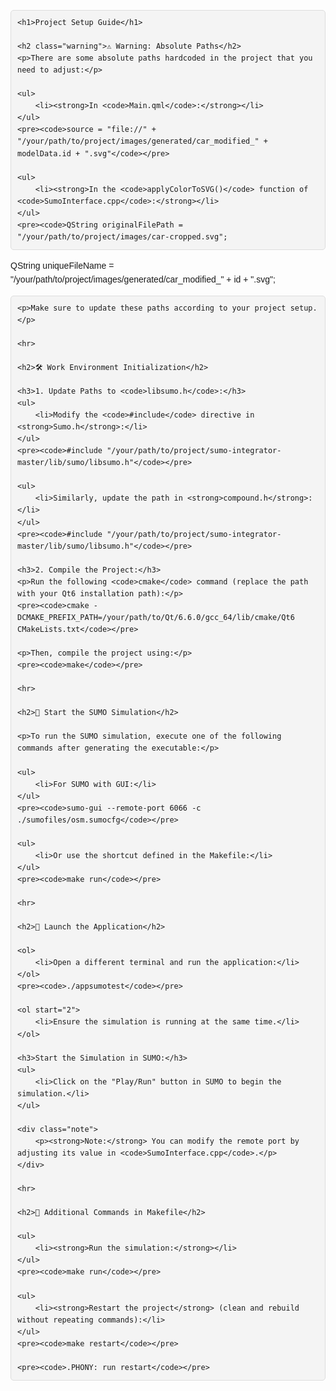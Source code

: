 <!DOCTYPE html>
<html lang="en">
<head>
    <meta charset="UTF-8">
    <meta name="viewport" content="width=device-width, initial-scale=1.0">
    <title>Project Setup Guide</title>
    <style>
        body {
            font-family: Arial, sans-serif;
            line-height: 1.6;
        }
        h1, h2 {
            color: #2C3E50;
        }
        pre {
            background-color: #f4f4f4;
            padding: 10px;
            border-radius: 5px;
            border: 1px solid #ddd;
            overflow-x: auto;
        }
        .warning {
            color: #e74c3c;
        }
        .tip {
            color: #3498db;
        }
        .note {
            background-color: #f9edbe;
            border-left: 6px solid #ffeb3b;
            padding: 10px;
            margin: 10px 0;
            border-radius: 5px;
        }
    </style>
</head>
<body>

    <h1>Project Setup Guide</h1>

    <h2 class="warning">⚠️ Warning: Absolute Paths</h2>
    <p>There are some absolute paths hardcoded in the project that you need to adjust:</p>
    
    <ul>
        <li><strong>In <code>Main.qml</code>:</strong></li>
    </ul>
    <pre><code>source = "file://" + "/your/path/to/project/images/generated/car_modified_" + modelData.id + ".svg"</code></pre>

    <ul>
        <li><strong>In the <code>applyColorToSVG()</code> function of <code>SumoInterface.cpp</code>:</strong></li>
    </ul>
    <pre><code>QString originalFilePath = "/your/path/to/project/images/car-cropped.svg";
QString uniqueFileName = "/your/path/to/project/images/generated/car_modified_" + id + ".svg";</code></pre>

    <p>Make sure to update these paths according to your project setup.</p>

    <hr>

    <h2>🛠️ Work Environment Initialization</h2>

    <h3>1. Update Paths to <code>libsumo.h</code>:</h3>
    <ul>
        <li>Modify the <code>#include</code> directive in <strong>Sumo.h</strong>:</li>
    </ul>
    <pre><code>#include "/your/path/to/project/sumo-integrator-master/lib/sumo/libsumo.h"</code></pre>

    <ul>
        <li>Similarly, update the path in <strong>compound.h</strong>:</li>
    </ul>
    <pre><code>#include "/your/path/to/project/sumo-integrator-master/lib/sumo/libsumo.h"</code></pre>

    <h3>2. Compile the Project:</h3>
    <p>Run the following <code>cmake</code> command (replace the path with your Qt6 installation path):</p>
    <pre><code>cmake -DCMAKE_PREFIX_PATH=/your/path/to/Qt/6.6.0/gcc_64/lib/cmake/Qt6 CMakeLists.txt</code></pre>

    <p>Then, compile the project using:</p>
    <pre><code>make</code></pre>

    <hr>

    <h2>🚗 Start the SUMO Simulation</h2>

    <p>To run the SUMO simulation, execute one of the following commands after generating the executable:</p>

    <ul>
        <li>For SUMO with GUI:</li>
    </ul>
    <pre><code>sumo-gui --remote-port 6066 -c ./sumofiles/osm.sumocfg</code></pre>

    <ul>
        <li>Or use the shortcut defined in the Makefile:</li>
    </ul>
    <pre><code>make run</code></pre>

    <hr>

    <h2>🚀 Launch the Application</h2>

    <ol>
        <li>Open a different terminal and run the application:</li>
    </ol>
    <pre><code>./appsumotest</code></pre>

    <ol start="2">
        <li>Ensure the simulation is running at the same time.</li>
    </ol>

    <h3>Start the Simulation in SUMO:</h3>
    <ul>
        <li>Click on the "Play/Run" button in SUMO to begin the simulation.</li>
    </ul>

    <div class="note">
        <p><strong>Note:</strong> You can modify the remote port by adjusting its value in <code>SumoInterface.cpp</code>.</p>
    </div>

    <hr>

    <h2>🔧 Additional Commands in Makefile</h2>

    <ul>
        <li><strong>Run the simulation:</strong></li>
    </ul>
    <pre><code>make run</code></pre>

    <ul>
        <li><strong>Restart the project</strong> (clean and rebuild without repeating commands):</li>
    </ul>
    <pre><code>make restart</code></pre>

    <pre><code>.PHONY: run restart</code></pre>

</body>
</html>
